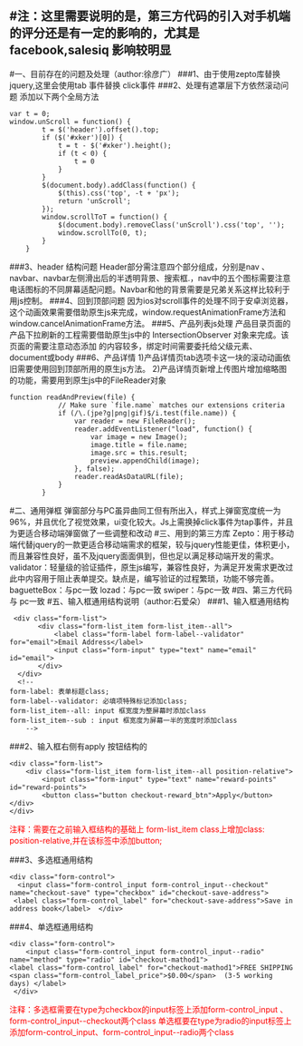 #注：这里需要说明的是，第三方代码的引入对手机端的评分还是有一定的影响的，尤其是facebook,salesiq 影响较明显
---
#一、目前存在的问题及处理（author:徐彦广）
###1、由于使用zepto库替换jquery,这里会使用tab 事件替换 click事件
###2、处理有遮罩层下方依然滚动问题
        添加以下两个全局方法
```
var t = 0;
window.unScroll = function() {
        t = $('header').offset().top;
        if ($('#xker')[0]) {
            t = t - $('#xker').height();
            if (t < 0) {
                t = 0
            }
        }
        $(document.body).addClass(function() {
            $(this).css('top', -t + 'px');
            return 'unScroll';
        });
        window.scrollToT = function() {
            $(document.body).removeClass('unScroll').css('top', '');
            window.scrollTo(0, t);
        }
    }
```
###3、header 结构问题
    Header部分需注意四个部分组成，分别是nav 、navbar、navbar左侧滑出后的半透明背景、搜索框.，nav中的五个图标需要注意电话图标的不同屏幕适配问题。Navbar和他的背景需要是兄弟关系这样比较利于用js控制。
###4、回到顶部问题
    因为ios对scroll事件的处理不同于安卓浏览器，这个动画效果需要借助原生js来完成，window.requestAnimationFrame方法和window.cancelAnimationFrame方法。
###5、产品列表js处理
    产品目录页面的产品下拉刷新的工程需要借助原生js中的
    IntersectionObserver 对象来完成。该页面的需要注意动态添加
    的内容较多，绑定时间需要委托给父级元素、document或body
###6、产品详情
    1)产品详情页tab选项卡这一块的滚动动画依旧需要使用回到顶部所用的原生js方法。
    2)产品详情页新增上传图片增加缩略图的功能，需要用到原生js中的FileReader对象
```
function readAndPreview(file) {
            // Make sure `file.name` matches our extensions criteria
            if (/\.(jpe?g|png|gif)$/i.test(file.name)) {
                var reader = new FileReader();
                reader.addEventListener("load", function() {
                    var image = new Image();
                    image.title = file.name;
                    image.src = this.result;
                    preview.appendChild(image);
                }, false);
                reader.readAsDataURL(file);
            }
        }
```
#二、通用弹框
    弹窗部分与PC虽异曲同工但有所出入，样式上弹窗宽度统一为96%，并且优化了视觉效果，ui变化较大。Js上需换掉click事件为tap事件，并且为更适合移动端弹窗做了一些调整和改动
#三、用到的第三方库
         Zepto：用于移动端代替jquery的一款更适合移动端需求的框架，较与jquery性能更佳，体积更小，而且兼容性良好，虽不及jquery面面俱到，但也足以满足移动端开发的需求。
    	validator：轻量级的验证插件，原生js编写，兼容性良好，为满足开发需求更改过此中内容用于阻止表单提交。缺点是，编写验证的过程繁琐，功能不够完善。
    	baguetteBox：与pc一致
    	lozad：与pc一致
    	swiper：与pc一致
#四、第三方代码
    与 pc一致
#五、输入框通用结构说明（author:石爱朵）
###1、输入框通用结构
```
 <div class="form-list">
       <div class="form-list_item form-list_item--all">
           <label class="form-label form-label--validator" for="email">Email Address</label>
           <input class="form-input" type="text" name="email" id="email">
       </div>
  </div>
  <!--
form-label: 表单标题class;
form-label--validator: 必填项特殊标记添加class;
form-list_item--all: input 框宽度为整屏幕时添加class
form-list_item--sub : input 框宽度为屏幕一半的宽度时添加class
    -->
```
###2、输入框右侧有apply 按钮结构的
```
<div class="form-list">
    <div class="form-list_item form-list_item--all position-relative">
        <input class="form-input" type="text" name="reward-points" id="reward-points">
        <button class="button checkout-reward_btn">Apply</button>
</div>
</div>
```
<font color='red'>注释：需要在之前输入框结构的基础上 form-list_item class上增加class: position-relative,并在该标签中添加button;</font>

###3、多选框通用结构

```
<div class="form-control">
  <input class="form-control_input form-control_input--checkout" name="checkout-save" type="checkbox" id="checkout-save-address">
 <label class="form-control_label" for="checkout-save-address">Save in address book</label>  </div>
```

###4、单选框通用结构

```
<div class="form-control">
    <input class="form-control_input form-control_input--radio" name="method" type="radio" id="checkout-mathod1">
<label class="form-control_label" for="checkout-mathod1">FREE SHIPPING <span class="form-control_label_price">$0.00</span>  (3-5 working days) </label>
 </div>
```

<font color='red'>注释：多选框需要在type为checkbox的input标签上添加form-control_input 、form-control_input--checkout两个class 单选框要在type为radio的input标签上添加form-control_input、form-control_input--radio两个class
</font>
